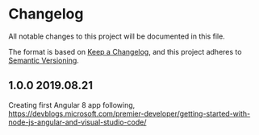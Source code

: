 # Changelog

All notable changes to this project will be documented in this file.

The format is based on [Keep a Changelog](https://keepachangelog.com/en/1.0.0/),
and this project adheres to [Semantic Versioning](https://semver.org/spec/v2.0.0.html).

## 1.0.0 2019.08.21

Creating first Angular 8 app following, https://devblogs.microsoft.com/premier-developer/getting-started-with-node-js-angular-and-visual-studio-code/